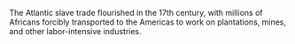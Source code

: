 The Atlantic slave trade flourished in the 17th century, with millions of Africans forcibly transported to the Americas to work on plantations, mines, and other labor-intensive industries.

